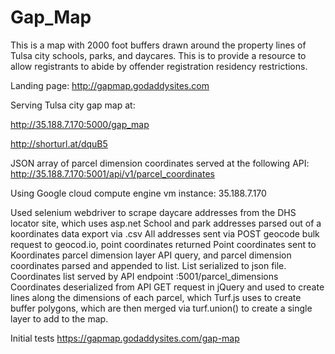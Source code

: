 # Gap_Map

This is a map with 2000 foot buffers drawn around the property lines of Tulsa city schools, parks, and daycares. This is to provide a resource to allow registrants to abide by offender registration residency restrictions.

Landing page:
http://gapmap.godaddysites.com

Serving Tulsa city gap map at:

http://35.188.7.170:5000/gap_map

http://shorturl.at/dquB5

JSON array of parcel dimension coordinates served at the following API:
http://35.188.7.170:5001/api/v1/parcel_coordinates

Using Google cloud compute engine vm instance:
35.188.7.170

Used selenium webdriver to scrape daycare addresses from the DHS locator site, which uses asp.net
School and park addresses parsed out of a koordinates data export via .csv
All addresses sent via POST geocode bulk request to geocod.io, point coordinates returned
Point coordinates sent to Koordinates parcel dimension layer API query, and parcel dimension coordinates parsed and appended to list. List serialized to json file. 
Coordinates list served by API endpoint :5001/parcel_dimensions 
Coordinates deserialized from API GET request in jQuery and used to create lines along the dimensions of each parcel, which Turf.js uses to create buffer polygons, which are then merged via turf.union() to create a single layer to add to the map.

 
Initial tests
https://gapmap.godaddysites.com/gap-map
